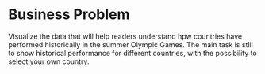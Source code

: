 # Business Problem
Visualize the data that will help readers understand hpw countries have performed historically
in the summer Olympic Games.
The main task is still to show historical performance for different countries, with the possibility to select
your own country.